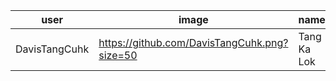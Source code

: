 | user | image | name |
| --- | --- | --- |
| DavisTangCuhk | https://github.com/DavisTangCuhk.png?size=50 | Tang Ka Lok |
